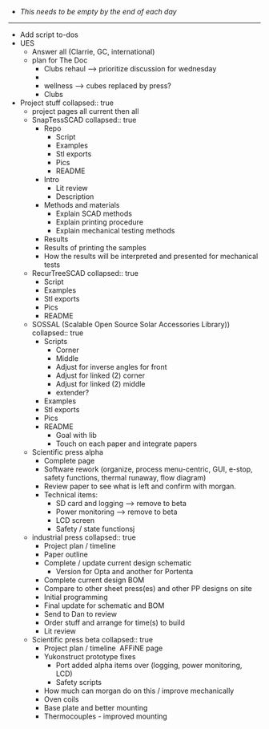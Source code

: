 - *This needs to be empty by the end of each day*
- ---
- Add script to-dos
- UES
	- Answer all (Clarrie, GC, international)
	- plan for The Doc
		- Clubs rehaul --> prioritize discussion for wednesday
		-
		- wellness --> cubes replaced by press?
		- Clubs
- Project stuff
  collapsed:: true
	- project pages all current then all
	- SnapTessSCAD
	  collapsed:: true
		- Repo
			- Script
			- Examples
			- Stl exports
			- Pics
			- README
		- Intro
			- Lit review
			- Description
		- Methods and materials
			- Explain SCAD methods
			- Explain printing procedure
			- Explain mechanical testing methods
		- Results
		- Results of printing the samples
		- How the results will be interpreted and presented for mechanical tests
	- RecurTreeSCAD
	  collapsed:: true
		- Script
		- Examples
		- Stl exports
		- Pics
		- README
	- SOSSAL (Scalable Open Source Solar Accessories Library))
	  collapsed:: true
		- Scripts
			- Corner
			- Middle
			- Adjust for inverse angles for front
			- Adjust for linked (2) corner
			- Adjust for linked (2) middle
			- extender?
		- Examples
		- Stl exports
		- Pics
		- README
			- Goal with lib
			- Touch on each paper and integrate papers
	- Scientific press alpha
		- Complete page
		- Software rework (organize, process menu-centric, GUI, e-stop, safety functions, thermal runaway, flow diagram)
		- Review paper to see what is left and confirm with morgan.
		- Technical items:
			- SD card and logging --> remove to beta
			- Power monitoring --> remove to beta
			- LCD screen
			- Safety / state functionsj
	- industrial press
	  collapsed:: true
		- Project plan / timeline
		- Paper outline
		- Complete / update current design schematic
			- Version for Opta and another for Portenta
		- Complete current design BOM
		- Compare to other sheet press(es) and other PP designs on site
		- Initial programming
		- Final update for schematic and BOM
		- Send to Dan to review
		- Order stuff and arrange for time(s) to build
		- Lit review
	- Scientific press beta
	  collapsed:: true
		- Project plan / timeline  AFFiNE page
		- Yukonstruct prototype fixes
			- Port added alpha items over (logging, power monitoring, LCD)
			- Safety scripts
		- How much can morgan do on this / improve mechanically
		- Oven coils
		- Base plate and better mounting
		- Thermocouples - improved mounting